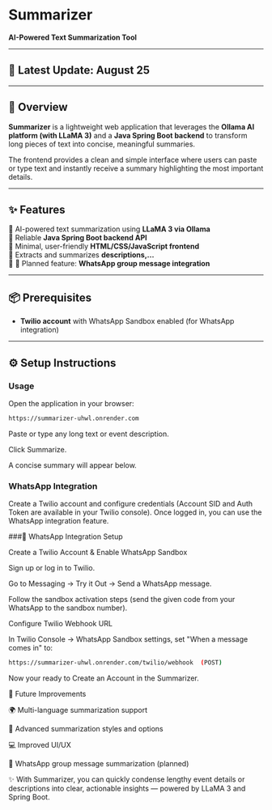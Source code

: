 # Summarizer

**AI-Powered Text Summarization Tool**

---

## 📅 Latest Update: August 25

---

## 📖 Overview

**Summarizer** is a lightweight web application that leverages the **Ollama AI platform (with LLaMA 3)** and a **Java Spring Boot backend** to transform long pieces of text into concise, meaningful summaries.  

The frontend provides a clean and simple interface where users can paste or type text and instantly receive a summary highlighting the most important details.

---

## ✨ Features

🔹 AI-powered text summarization using **LLaMA 3 via Ollama**  
🔹 Reliable **Java Spring Boot backend API**  
🔹 Minimal, user-friendly **HTML/CSS/JavaScript frontend**  
🔹 Extracts and summarizes **descriptions,...**  
🔹 🚀 Planned feature: **WhatsApp group message integration**  

---

## 📦 Prerequisites

- **Twilio account** with WhatsApp Sandbox enabled (for WhatsApp integration)  

---

## ⚙️ Setup Instructions

### Usage
Open the application in your browser:


```bash
https://summarizer-uhwl.onrender.com
```
Paste or type any long text or event description.


Click Summarize.


A concise summary will appear below.


### WhatsApp Integration


Create a Twilio account and configure credentials (Account SID and Auth Token are available in your Twilio console). Once logged in, you can use the WhatsApp integration feature.


###📲 WhatsApp Integration Setup


Create a Twilio Account & Enable WhatsApp Sandbox


Sign up or log in to Twilio.


Go to Messaging → Try it Out → Send a WhatsApp message.


Follow the sandbox activation steps (send the given code from your WhatsApp to the sandbox number).

Configure Twilio Webhook URL


In Twilio Console → WhatsApp Sandbox settings, set "When a message comes in" to:

```bash
https://summarizer-uhwl.onrender.com/twilio/webhook  (POST)
```

Now your ready to Create an Account in the Summarizer.


🚀 Future Improvements


🌍 Multi-language summarization support


🎨 Advanced summarization styles and options


💻 Improved UI/UX


📱 WhatsApp group message summarization (planned)


✨ With Summarizer, you can quickly condense lengthy event details or descriptions into clear, actionable insights — powered by LLaMA 3 and Spring Boot.
